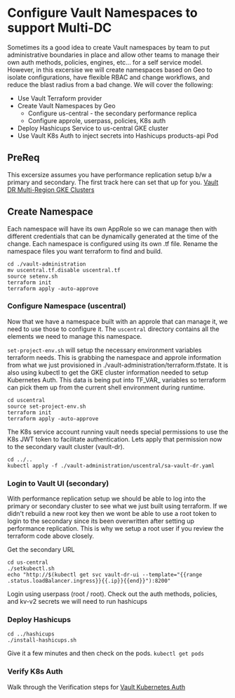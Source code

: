 # Configure Vault Namespaces to support Multi-DC
Sometimes its a good idea to create Vault namespaces by team to put administrative boundaries in place and allow other teams to manage their own auth methods, policies, engines, etc... for a self service model.  However, in this excersise we will create namespaces based on Geo to isolate configurations, have flexible RBAC and change workflows, and reduce the blast radius from a bad change.  We will cover the following:
- Use Vault Terraform provider
- Create Vault Namespaces by Geo
  - Configure us-central - the secondary performance replica
  - Configure approle, userpass, policies, K8s auth
- Deploy Hashicups Service to us-central GKE cluster
- Use Vault K8s Auth to inject secrets into Hashicups products-api Pod


## PreReq
This excersize assumes you have performance replication setup b/w a primary and secondary.  The first track here can set that up for you. [Vault DR Multi-Region GKE Clusters](https://play.instruqt.com/hashicorp/tracks/poc-vault-gke-dr-multi-region)

## Create Namespace
Each namespace will have its own AppRole so we can manage then with different credentials that can be dynamically generated at the time of the change.  Each namespace is configured using its own <namespace>.tf file.  Rename the namespace files you want terraform to find and build.

```
cd ./vault-administration
mv uscentral.tf.disable uscentral.tf
source setenv.sh
terraform init
terraform apply -auto-approve
```

###  Configure Namespace (uscentral)
Now that we have a namespace built with an approle that can manage it, we need to use those to configure it. The `uscentral` directory contains all the elements we need to manage this namespace.

`set-project-env.sh` will setup the necessary environment variables terraform needs.  This is grabbing the namespace and approle information from what we just provisioned in ./vault-administration/terraform.tfstate.  It is also using kubectl to get the GKE cluster information needed to setup Kubernetes Auth.  This data is being put into TF_VAR_ variables so terraform can pick them up from the current shell environment during runtime.
```
cd uscentral
source set-project-env.sh
terraform init
terraform apply -auto-approve
```

The K8s service account running vault needs special permissions to use the K8s JWT token to facilitate authentication.  Lets apply that permission now to the secondary vault cluster (vault-dr).
```
cd ../..
kubectl apply -f ./vault-administration/uscentral/sa-vault-dr.yaml
```

### Login to Vault UI (secondary)
With performance replication setup we should be able to log into the primary or secondary cluster to see what we just built using terraform.  If we didn't rebuild a new root key then we wont be able to use a root token to login to the secondary since its been overwritten after setting up performance replication.  This is why we setup a root user if you review the terraform code above closely.

Get the secondary URL
```
cd us-central
./setkubectl.sh
echo "http://$(kubectl get svc vault-dr-ui --template="{{range .status.loadBalancer.ingress}}{{.ip}}{{end}}"):8200"
```
Login using userpass (root / root).  Check out the auth methods, policies, and kv-v2 secrets we will need to run hashicups

### Deploy Hashicups
```
cd ../hashicups
./install-hashicups.sh
```
Give it a few minutes and then check on the pods. `kubectl get pods`

### Verify K8s Auth

Walk through the Verification steps for [Vault Kubernetes Auth](https://learn.hashicorp.com/tutorials/vault/agent-kubernetes#optional-verify-the-kubernetes-auth-method-configuration)

